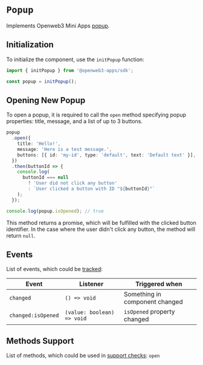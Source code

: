 # `Popup`

Implements Openweb3 Mini Apps [popup](../../../../platform/popup.md).

## Initialization

To initialize the component, use the `initPopup` function:

```typescript
import { initPopup } from '@openweb3-apps/sdk';

const popup = initPopup();  
```

## Opening New Popup

To open a popup, it is required to call the `open` method specifying popup properties: title,
message, and a list of up to 3 buttons.

```typescript
popup
  .open({
    title: 'Hello!',
    message: 'Here is a test message.',
    buttons: [{ id: 'my-id', type: 'default', text: 'Default text' }],
  })
  .then(buttonId => {
    console.log(
      buttonId === null 
        ? 'User did not click any button'
        : `User clicked a button with ID "${buttonId}"`
    );
  });

console.log(popup.isOpened); // true
```

This method returns a promise, which will be fulfilled with the clicked button identifier. In the
case where the user didn't click any button, the method will return `null`.

## Events

List of events, which could be [tracked](#events):

| Event              | Listener                   | Triggered when                 |
|--------------------|----------------------------|--------------------------------|
| `changed`          | `() => void`               | Something in component changed |
| `changed:isOpened` | `(value: boolean) => void` | `isOpened` property changed    |

## Methods Support

List of methods, which could be used in [support checks](#methods-support): `open`
